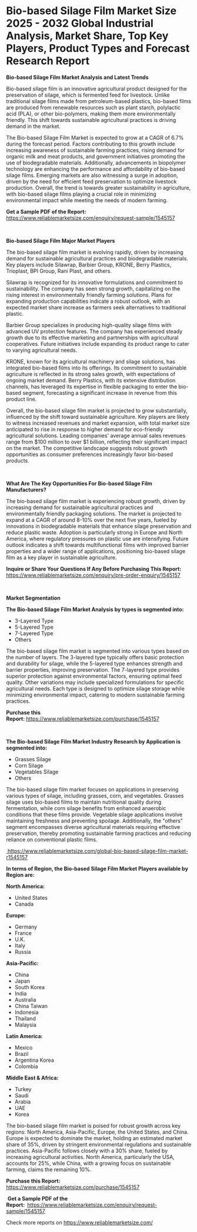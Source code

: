 <p><h1>Bio-based Silage Film Market Size 2025 - 2032 Global Industrial Analysis, Market Share, Top Key Players, Product Types and Forecast Research Report</h1></p><p><strong>Bio-based Silage Film Market Analysis and Latest Trends</strong></p>
<p><p>Bio-based silage film is an innovative agricultural product designed for the preservation of silage, which is fermented feed for livestock. Unlike traditional silage films made from petroleum-based plastics, bio-based films are produced from renewable resources such as plant starch, polylactic acid (PLA), or other bio-polymers, making them more environmentally friendly. This shift towards sustainable agricultural practices is driving demand in the market.</p><p>The Bio-based Silage Film Market is expected to grow at a CAGR of 6.7% during the forecast period. Factors contributing to this growth include increasing awareness of sustainable farming practices, rising demand for organic milk and meat products, and government initiatives promoting the use of biodegradable materials. Additionally, advancements in biopolymer technology are enhancing the performance and affordability of bio-based silage films. Emerging markets are also witnessing a surge in adoption, driven by the need for efficient feed preservation to optimize livestock production. Overall, the trend is towards greater sustainability in agriculture, with bio-based silage films playing a crucial role in minimizing environmental impact while meeting the needs of modern farming.</p></p>
<p><strong>Get a Sample PDF of the Report:&nbsp;</strong> <a href="https://www.reliablemarketsize.com/enquiry/request-sample/1545157?utm_campaign=2253&utm_medium=2&utm_source=Github&utm_content=ia&utm_term=02022025&utm_id=bio-based-silage-film">https://www.reliablemarketsize.com/enquiry/request-sample/1545157</a></p>
<p>&nbsp;</p>
<p><strong>Bio-based Silage Film Major Market Players</strong></p>
<p><p>The bio-based silage film market is evolving rapidly, driven by increasing demand for sustainable agricultural practices and biodegradable materials. Key players include Silawrap, Barbier Group, KRONE, Berry Plastics, Trioplast, BPI Group, Rani Plast, and others.</p><p>Silawrap is recognized for its innovative formulations and commitment to sustainability. The company has seen strong growth, capitalizing on the rising interest in environmentally friendly farming solutions. Plans for expanding production capabilities indicate a robust outlook, with an expected market share increase as farmers seek alternatives to traditional plastic.</p><p>Barbier Group specializes in producing high-quality silage films with advanced UV protection features. The company has experienced steady growth due to its effective marketing and partnerships with agricultural cooperatives. Future initiatives include expanding its product range to cater to varying agricultural needs.</p><p>KRONE, known for its agricultural machinery and silage solutions, has integrated bio-based films into its offerings. Its commitment to sustainable agriculture is reflected in its strong sales growth, with expectations of ongoing market demand. Berry Plastics, with its extensive distribution channels, has leveraged its expertise in flexible packaging to enter the bio-based segment, forecasting a significant increase in revenue from this product line.</p><p>Overall, the bio-based silage film market is projected to grow substantially, influenced by the shift toward sustainable agriculture. Key players are likely to witness increased revenues and market expansion, with total market size anticipated to rise in response to higher demand for eco-friendly agricultural solutions. Leading companies' average annual sales revenues range from $100 million to over $1 billion, reflecting their significant impact on the market. The competitive landscape suggests robust growth opportunities as consumer preferences increasingly favor bio-based products.</p></p>
<p>&nbsp;</p>
<p><strong>What Are The Key Opportunities For Bio-based Silage Film Manufacturers?</strong></p>
<p><p>The bio-based silage film market is experiencing robust growth, driven by increasing demand for sustainable agricultural practices and environmentally friendly packaging solutions. The market is projected to expand at a CAGR of around 8-10% over the next five years, fueled by innovations in biodegradable materials that enhance silage preservation and reduce plastic waste. Adoption is particularly strong in Europe and North America, where regulatory pressures on plastic use are intensifying. Future outlook indicates a shift towards multifunctional films with improved barrier properties and a wider range of applications, positioning bio-based silage film as a key player in sustainable agriculture.</p></p>
<p><strong>Inquire or Share Your Questions If Any Before Purchasing This Report:</strong> <a href="https://www.reliablemarketsize.com/enquiry/pre-order-enquiry/1545157?utm_campaign=2253&utm_medium=2&utm_source=Github&utm_content=ia&utm_term=02022025&utm_id=bio-based-silage-film">https://www.reliablemarketsize.com/enquiry/pre-order-enquiry/1545157</a></p>
<p>&nbsp;</p>
<p><strong>Market Segmentation</strong></p>
<p><strong>The Bio-based Silage Film Market Analysis by types is segmented into:</strong></p>
<p><ul><li>3-Layered Type</li><li>5-Layered Type</li><li>7-Layered Type</li><li>Others</li></ul></p>
<p><p>The bio-based silage film market is segmented into various types based on the number of layers. The 3-layered type typically offers basic protection and durability for silage, while the 5-layered type enhances strength and barrier properties, improving preservation. The 7-layered type provides superior protection against environmental factors, ensuring optimal feed quality. Other variations may include specialized formulations for specific agricultural needs. Each type is designed to optimize silage storage while minimizing environmental impact, catering to modern sustainable farming practices.</p></p>
<p><strong>Purchase this Report:&nbsp;</strong><a href="https://www.reliablemarketsize.com/purchase/1545157?utm_campaign=2253&utm_medium=2&utm_source=Github&utm_content=ia&utm_term=02022025&utm_id=bio-based-silage-film">https://www.reliablemarketsize.com/purchase/1545157</a></p>
<p>&nbsp;</p>
<p><strong>The Bio-based Silage Film Market Industry Research by Application is segmented into:</strong></p>
<p><ul><li>Grasses Silage</li><li>Corn Silage</li><li>Vegetables Silage</li><li>Others</li></ul></p>
<p><p>The bio-based silage film market focuses on applications in preserving various types of silage, including grasses, corn, and vegetables. Grasses silage uses bio-based films to maintain nutritional quality during fermentation, while corn silage benefits from enhanced anaerobic conditions that these films provide. Vegetable silage applications involve maintaining freshness and preventing spoilage. Additionally, the "others" segment encompasses diverse agricultural materials requiring effective preservation, thereby promoting sustainable farming practices and reducing reliance on conventional plastic films.</p></p>
<p><a href="https://www.reliablemarketsize.com/global-bio-based-silage-film-market-r1545157?utm_campaign=2253&utm_medium=2&utm_source=Github&utm_content=ia&utm_term=02022025&utm_id=bio-based-silage-film">&nbsp;https://www.reliablemarketsize.com/global-bio-based-silage-film-market-r1545157</a></p>
<p><strong>In terms of Region, the Bio-based Silage Film Market Players available by Region are:</strong></p>
<p>
    <p> <strong> North America: </strong>
        <ul>
            <li>United States</li>
            <li>Canada</li>
        </ul>
        </p> 
    <p> <strong> Europe: </strong>
        <ul>
            <li>Germany</li>
            <li>France</li>
            <li>U.K.</li>
            <li>Italy</li>
            <li>Russia</li>
        </ul>
        </p> 
    <p> <strong> Asia-Pacific: </strong>
        <ul>
            <li>China</li>
            <li>Japan</li>
            <li>South Korea</li>
            <li>India</li>
            <li>Australia</li>
            <li>China Taiwan</li>
            <li>Indonesia</li>
            <li>Thailand</li>
            <li>Malaysia</li>
        </ul>
        </p> 
    <p> <strong> Latin America: </strong>
        <ul>
            <li>Mexico</li>
            <li>Brazil</li>
            <li>Argentina Korea</li>
            <li>Colombia</li>
        </ul>
        </p> 
    <p> <strong> Middle East & Africa: </strong>
        <ul>
            <li>Turkey</li>
            <li>Saudi</li>
            <li>Arabia</li>
            <li>UAE</li>
            <li>Korea</li>
        </ul>
    </p>
    </p>
<p><p>The bio-based silage film market is poised for robust growth across key regions: North America, Asia-Pacific, Europe, the United States, and China. Europe is expected to dominate the market, holding an estimated market share of 35%, driven by stringent environmental regulations and sustainable practices. Asia-Pacific follows closely with a 30% share, fueled by increasing agricultural activities. North America, particularly the USA, accounts for 25%, while China, with a growing focus on sustainable farming, claims the remaining 10%.</p></p>
<p><strong>Purchase this Report: </strong><a href="https://www.reliablemarketsize.com/purchase/1545157?utm_campaign=2253&utm_medium=2&utm_source=Github&utm_content=ia&utm_term=02022025&utm_id=bio-based-silage-film">https://www.reliablemarketsize.com/purchase/1545157</a></p>
<p>&nbsp;<strong>Get a Sample PDF of the Report:&nbsp;&nbsp;</strong><a href="https://www.reliablemarketsize.com/enquiry/request-sample/1545157?utm_campaign=2253&utm_medium=2&utm_source=Github&utm_content=ia&utm_term=02022025&utm_id=bio-based-silage-film">https://www.reliablemarketsize.com/enquiry/request-sample/1545157</a></p>
<p><strong></strong></p>
<p>Check more reports on <a href="https://www.reliablemarketsize.com/?utm_campaign=2253&utm_medium=2&utm_source=Github&utm_content=ia&utm_term=02022025&utm_id=bio-based-silage-film">https://www.reliablemarketsize.com/</a></p>